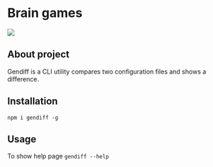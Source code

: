 # Brain games
<a href="https://codeclimate.com/github/samsonovkirill/project-lvl2-s281/maintainability">
  <img src="https://api.codeclimate.com/v1/badges/f2e356fd4daf38dca2d6/maintainability" />
</a>

## About project
Gendiff is a CLI utility compares two configuration files and shows a difference.
## Installation
`npm i gendiff -g`

## Usage
To show help page `gendiff --help`
